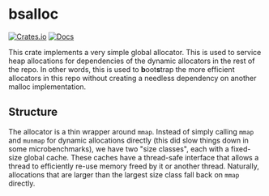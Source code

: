<!-- Copyright 2017 the authors. See the 'Copyright and license' section of the
README.md file at the top-level directory of this repository.

Licensed under the Apache License, Version 2.0 (the LICENSE-APACHE file) or
the MIT license (the LICENSE-MIT file) at your option. This file may not be
copied, modified, or distributed except according to those terms. -->

bsalloc
=======

[![Crates.io](https://img.shields.io/crates/v/bsalloc.svg)](https://crates.io/crates/bsalloc)
[![Docs](https://docs.rs/bsalloc/badge.svg)](https://docs.rs/bsalloc)

This crate implements a very simple global allocator. This is used to
service heap allocations for dependencies of the dynamic allocators in
the rest of the repo. In other words, this is used to **b**oot**s**trap
the more efficient allocators in this repo without creating a needless
dependency on another malloc implementation.

## Structure

The allocator is a thin wrapper around `mmap`. Instead of simply calling
`mmap` and `munmap` for dynamic allocations directly (this did slow
things down in some microbenchmarks), we have two "size classes",
each with a fixed-size global cache. These caches have a thread-safe
interface that allows a thread to efficiently re-use memory freed by it or
another thread. Naturally, allocations that are larger than the largest
size class fall back on `mmap` directly.
